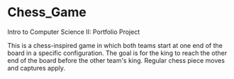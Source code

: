 # Chess_Game
Intro to Computer Science II: Portfolio Project

This is a chess-inspired game in which both teams start at one end of the board in a specific configuration. The goal is for the king to reach the other end of the board before the other team's king. Regular chess piece moves and captures apply. 
